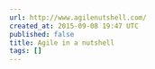 ```yaml
---
url: http://www.agilenutshell.com/
created_at: 2015-09-08 19:47 UTC
published: false
title: Agile in a nutshell
tags: []
---
```



